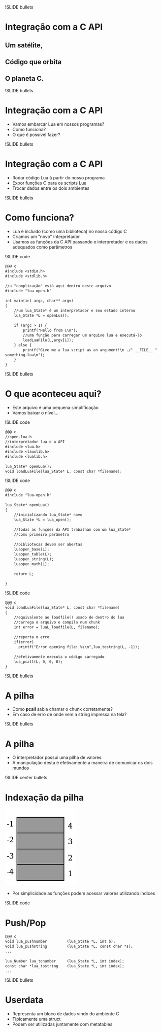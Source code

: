 !SLIDE bullets

# Integração com a C API

## __Um satélite,__
## __Código que orbita__
## __O planeta C.__

!SLIDE bullets

# Integração com a C API

* Vamos embarcar Lua em nossos programas?
* Como funciona?
* O que é possível fazer?

!SLIDE bullets

# Integração com a C API

* Rodar código Lua à partir do nosso programa
* Expor funções C para os scripts Lua
* Trocar dados entre os dois ambientes

!SLIDE bullets

# Como funciona?

* Lua é incluído (como uma biblioteca) no nosso código C
* Criamos um "novo" interpretador
* Usamos as funções da C API passando o interpretador e os dados adequados como parâmetros


!SLIDE code

    @@@ c
    #include <stdio.h>
    #include <stdlib.h>

    //a "complicação" está aqui dentro deste arquivo
    #include "lua-open.h"

    int main(int argc, char** argv)
    {
	    //um lua_State* é um interpretador e seu estado interno 
	    lua_State *L = openLua();
	
	    if (argc > 1) { 
		    printf("Hello from C\n");
		    //uma função para carregar um arquivo lua e executá-lo		
		    loadLuaFile(L,argv[1]);
	    } else {
		    printf("Give me a lua script as an argument!\n ./" __FILE__ " something.lua\n");
	    }
    }

!SLIDE bullets

# O que aconteceu aqui?

* Este arquivo é uma pequena simplificação
* Vamos baixar o nível...

!SLIDE code
    
    @@@ c
    //open-lua.h
    //interpretador lua e a API
    #include <lua.h>
    #include <lauxlib.h>
    #include <lualib.h>

    lua_State* openLua();
    void loadLuaFile(lua_State* L, const char *filename);

!SLIDE code

    @@@ c
    #include "lua-open.h"

    lua_State* openLua()
    {
	    //inicializando lua_State* novo
	    lua_State *L = lua_open();

        //todas as funções da API trabalham com um lua_State*
        //como primeiro parâmetro
        
        //bibliotecas devem ser abertas
	    luaopen_base(L);   
	    luaopen_table(L);  
	    luaopen_string(L); 
	    luaopen_math(L);   

	    return L;

    }

!SLIDE code

    @@@ c
    void loadLuaFile(lua_State* L, const char *filename)
    {
        //equivalente ao loadfile() usado de dentro do lua
        //carrega o arquivo e compila num chunk
	    int error = luaL_loadfile(L, filename);

        //reporta o erro
	    if(error)
          printf("Error opening file: %s\n",lua_tostring(L, -1));
        
        //efetivamente executa o código carregado
        lua_pcall(L, 0, 0, 0);
    }

!SLIDE bullets

# A pilha

* Como __pcall__ sabia chamar o chunk corretamente?
* Em caso de erro de onde vem a string impressa na tela?

!SLIDE bullets

# A pilha

* O interpretador possui uma pilha de valores
* A manipulação desta é efetivamente a maneira de comunicar os dois mundos

!SLIDE center bullets

# Indexação da pilha

![](pilha.png)

* Por simplicidade as funções podem acessar valores utilizando índices

!SLIDE code

# Push/Pop

    @@@ c
    void lua_pushnumber			(lua_State *L, int b);
    void lua_pushstring			(lua_State *L, const char *s);
    ...

    lua_Number lua_tonumber		(lua_State *L, int index);
    const char *lua_tostring	(lua_State *L, int index);
    ...

!SLIDE bullets

# Userdata

* Representa um bloco de dados vindo do ambiente C
* Tipicamente uma struct
* Podem ser utilizadas juntamente com metatables 
